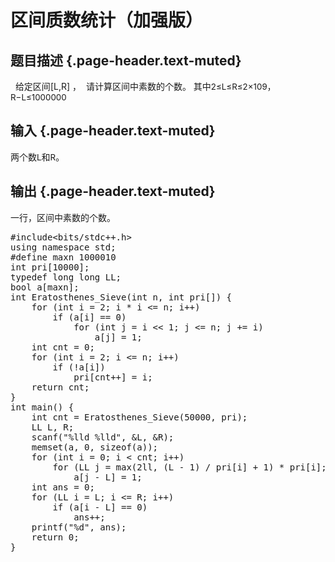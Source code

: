 # 区间质数统计（加强版）

## 题目描述 {.page-header.text-muted}

<div class="content">
    给定区间<span id="MathJax-Element-6-Frame" class="MathJax" style="box-sizing: border-box; font-size: 14px; display: inline; font-style: normal; font-weight: normal; line-height: normal; text-indent: 0px; text-align: left; text-transform: none; letter-spacing: normal; word-spacing: normal; overflow-wrap: normal; white-space: nowrap; float: none; direction: ltr; max-width: none; max-height: none; min-width: 0px; min-height: 0px; border: 0px; padding: 0px; margin: 0px; position: relative;" tabindex="0" role="presentation" data-mathml="<math xmlns=&quot;http://www.w3.org/1998/Math/MathML&quot;><mo stretchy=&quot;false&quot;>[</mo><mi>L</mi><mo>,</mo><mi>R</mi><mo stretchy=&quot;false&quot;>]</mo></math>"><span id="MathJax-Span-17" class="math"><span id="MathJax-Span-18" class="mrow"><span id="MathJax-Span-19" class="mo">[</span><span id="MathJax-Span-20" class="mi">L</span><span id="MathJax-Span-21" class="mo">,</span><span id="MathJax-Span-22" class="mi">R</span><span id="MathJax-Span-23" class="mo">]</span></span></span></span> ，  请计算区间中素数的个数。 其中<span id="MathJax-Element-7-Frame" class="MathJax" style="box-sizing: border-box; font-size: 13.3333px; display: inline; font-style: normal; font-weight: normal; line-height: normal; text-indent: 0px; text-align: left; text-transform: none; letter-spacing: normal; word-spacing: normal; overflow-wrap: normal; white-space: nowrap; float: none; direction: ltr; max-width: none; max-height: none; min-width: 0px; min-height: 0px; border: 0px; padding: 0px; margin: 0px; position: relative;" tabindex="0" role="presentation" data-mathml="<math xmlns=&quot;http://www.w3.org/1998/Math/MathML&quot;><mn>2</mn><mo>&#x2264;</mo><mi>L</mi><mo>&#x2264;</mo><mi>R</mi><mo>&#x2264;</mo><mn>2</mn><mo>&#x00D7;</mo><msup><mn>10</mn><mn>9</mn></msup></math>"><span id="MathJax-Span-24" class="math"><span id="MathJax-Span-25" class="mrow"><span id="MathJax-Span-26" class="mn" style="font-size: 13.3333px; white-space: nowrap;">2</span><span id="MathJax-Span-27" class="mo" style="font-size: 13.3333px; white-space: nowrap;">≤</span><span id="MathJax-Span-28" class="mi" style="font-size: 13.3333px; white-space: nowrap;">L</span><span id="MathJax-Span-29" class="mo" style="font-size: 13.3333px; white-space: nowrap;">≤</span><span id="MathJax-Span-30" class="mi" style="font-size: 13.3333px; white-space: nowrap;">R</span><span id="MathJax-Span-31" class="mo" style="font-size: 13.3333px; white-space: nowrap;">≤</span><span id="MathJax-Span-32" class="mn" style="font-size: 13.3333px; white-space: nowrap;">2</span><span id="MathJax-Span-33" class="mo" style="font-size: 13.3333px; white-space: nowrap;">×</span><span id="MathJax-Span-34" class="msubsup"><span id="MathJax-Span-35" class="mn" style="font-size: 13.3333px; white-space: nowrap;">10</span><span id="MathJax-Span-36" class="mn"><span style="font-size: 13.3333px; white-space: nowrap;">9</span>，</span></span></span></span></span><span id="MathJax-Element-8-Frame" class="MathJax" style="box-sizing: border-box; font-size: 13.3333px; display: inline; font-style: normal; font-weight: normal; line-height: normal; text-indent: 0px; text-align: left; text-transform: none; letter-spacing: normal; word-spacing: normal; overflow-wrap: normal; white-space: nowrap; float: none; direction: ltr; max-width: none; max-height: none; min-width: 0px; min-height: 0px; border: 0px; padding: 0px; margin: 0px; position: relative;" tabindex="0" role="presentation" data-mathml="<math xmlns=&quot;http://www.w3.org/1998/Math/MathML&quot;><mi>R</mi><mo>&#x2212;</mo><mi>L</mi><mo>&#x2264;</mo><mn>1000000</mn></math>"><span id="MathJax-Span-37" class="math"><span id="MathJax-Span-38" class="mrow"><span id="MathJax-Span-39" class="mi">R</span><span id="MathJax-Span-40" class="mo">−</span><span id="MathJax-Span-41" class="mi">L</span><span id="MathJax-Span-42" class="mo">≤</span><span id="MathJax-Span-43" class="mn">1000000</span></span></span></span>
</div>

## 输入 {.page-header.text-muted}

<div class="content">
  两个数<span id="MathJax-Element-9-Frame" class="MathJax" style="box-sizing: border-box; font-size: 13.3333px; display: inline; font-style: normal; font-weight: normal; line-height: normal; text-indent: 0px; text-align: left; text-transform: none; letter-spacing: normal; word-spacing: normal; overflow-wrap: normal; white-space: nowrap; float: none; direction: ltr; max-width: none; max-height: none; min-width: 0px; min-height: 0px; border: 0px; padding: 0px; margin: 0px; position: relative;" tabindex="0" role="presentation" data-mathml="<math xmlns=&quot;http://www.w3.org/1998/Math/MathML&quot;><mi>L</mi></math>"><span class="MJX_Assistive_MathML" role="presentation">L</span></span>和<span id="MathJax-Element-10-Frame" class="MathJax" style="box-sizing: border-box; font-size: 13.3333px; display: inline; font-style: normal; font-weight: normal; line-height: normal; text-indent: 0px; text-align: left; text-transform: none; letter-spacing: normal; word-spacing: normal; overflow-wrap: normal; white-space: nowrap; float: none; direction: ltr; max-width: none; max-height: none; min-width: 0px; min-height: 0px; border: 0px; padding: 0px; margin: 0px; position: relative;" tabindex="0" role="presentation" data-mathml="<math xmlns=&quot;http://www.w3.org/1998/Math/MathML&quot;><mi>R</mi></math>"><span class="MJX_Assistive_MathML" role="presentation">R</span></span>。
</div>

## 输出 {.page-header.text-muted}

<div class="content">
  一行，区间中素数的个数。
</div>

<pre class="EnlighterJSRAW" data-enlighter-language="cpp">#include&lt;bits/stdc++.h&gt;
using namespace std;
#define maxn 1000010
int pri[10000];
typedef long long LL;
bool a[maxn];
int Eratosthenes_Sieve(int n, int pri[]) {
    for (int i = 2; i * i &lt;= n; i++)
        if (a[i] == 0)
            for (int j = i &lt;&lt; 1; j &lt;= n; j += i)
                a[j] = 1;
    int cnt = 0;
    for (int i = 2; i &lt;= n; i++)
        if (!a[i])
            pri[cnt++] = i;
    return cnt;
}
int main() {
    int cnt = Eratosthenes_Sieve(50000, pri);
    LL L, R;
    scanf("%lld %lld", &L, &R);
    memset(a, 0, sizeof(a));
    for (int i = 0; i &lt; cnt; i++)
        for (LL j = max(2ll, (L - 1) / pri[i] + 1) * pri[i]; j &lt;= R; j += pri[i])
            a[j - L] = 1;
    int ans = 0;
    for (LL i = L; i &lt;= R; i++)
        if (a[i - L] == 0)
            ans++;
    printf("%d", ans);
    return 0;
}</pre>

&nbsp;

